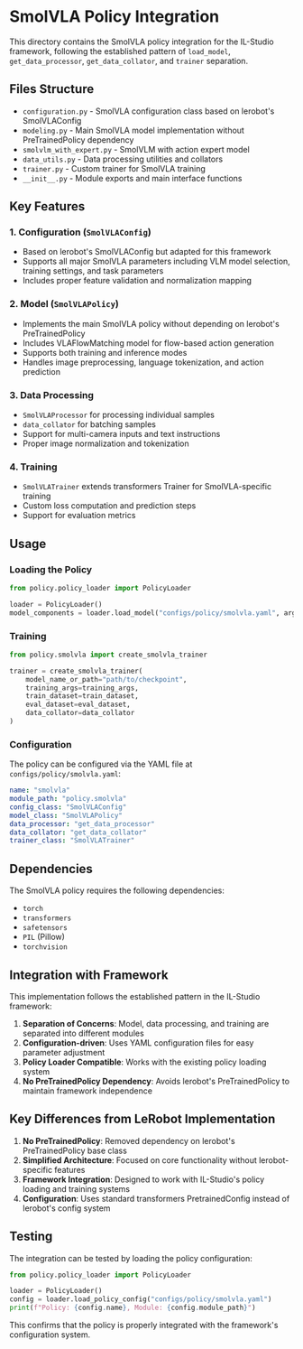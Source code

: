 # SmolVLA Policy Integration

This directory contains the SmolVLA policy integration for the IL-Studio framework, following the established pattern of `load_model`, `get_data_processor`, `get_data_collator`, and `trainer` separation.

## Files Structure

- `configuration.py` - SmolVLA configuration class based on lerobot's SmolVLAConfig
- `modeling.py` - Main SmolVLA model implementation without PreTrainedPolicy dependency
- `smolvlm_with_expert.py` - SmolVLM with action expert model
- `data_utils.py` - Data processing utilities and collators
- `trainer.py` - Custom trainer for SmolVLA training
- `__init__.py` - Module exports and main interface functions

## Key Features

### 1. Configuration (`SmolVLAConfig`)
- Based on lerobot's SmolVLAConfig but adapted for this framework
- Supports all major SmolVLA parameters including VLM model selection, training settings, and task parameters
- Includes proper feature validation and normalization mapping

### 2. Model (`SmolVLAPolicy`)
- Implements the main SmolVLA policy without depending on lerobot's PreTrainedPolicy
- Includes VLAFlowMatching model for flow-based action generation
- Supports both training and inference modes
- Handles image preprocessing, language tokenization, and action prediction

### 3. Data Processing
- `SmolVLAProcessor` for processing individual samples
- `data_collator` for batching samples
- Support for multi-camera inputs and text instructions
- Proper image normalization and tokenization

### 4. Training
- `SmolVLATrainer` extends transformers Trainer for SmolVLA-specific training
- Custom loss computation and prediction steps
- Support for evaluation metrics

## Usage

### Loading the Policy
```python
from policy.policy_loader import PolicyLoader

loader = PolicyLoader()
model_components = loader.load_model("configs/policy/smolvla.yaml", args)
```

### Training
```python
from policy.smolvla import create_smolvla_trainer

trainer = create_smolvla_trainer(
    model_name_or_path="path/to/checkpoint",
    training_args=training_args,
    train_dataset=train_dataset,
    eval_dataset=eval_dataset,
    data_collator=data_collator
)
```

### Configuration
The policy can be configured via the YAML file at `configs/policy/smolvla.yaml`:

```yaml
name: "smolvla"
module_path: "policy.smolvla"
config_class: "SmolVLAConfig"
model_class: "SmolVLAPolicy"
data_processor: "get_data_processor"
data_collator: "get_data_collator"
trainer_class: "SmolVLATrainer"
```

## Dependencies

The SmolVLA policy requires the following dependencies:
- `torch`
- `transformers`
- `safetensors`
- `PIL` (Pillow)
- `torchvision`

## Integration with Framework

This implementation follows the established pattern in the IL-Studio framework:

1. **Separation of Concerns**: Model, data processing, and training are separated into different modules
2. **Configuration-driven**: Uses YAML configuration files for easy parameter adjustment
3. **Policy Loader Compatible**: Works with the existing policy loading system
4. **No PreTrainedPolicy Dependency**: Avoids lerobot's PreTrainedPolicy to maintain framework independence

## Key Differences from LeRobot Implementation

1. **No PreTrainedPolicy**: Removed dependency on lerobot's PreTrainedPolicy base class
2. **Simplified Architecture**: Focused on core functionality without lerobot-specific features
3. **Framework Integration**: Designed to work with IL-Studio's policy loading and training systems
4. **Configuration**: Uses standard transformers PretrainedConfig instead of lerobot's config system

## Testing

The integration can be tested by loading the policy configuration:

```python
from policy.policy_loader import PolicyLoader

loader = PolicyLoader()
config = loader.load_policy_config("configs/policy/smolvla.yaml")
print(f"Policy: {config.name}, Module: {config.module_path}")
```

This confirms that the policy is properly integrated with the framework's configuration system.
